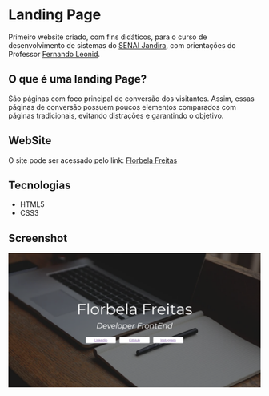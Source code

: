 # Landing Page
Primeiro website criado, com fins didáticos, para o curso de desenvolvimento de sistemas do [SENAI Jandira](https://jandira.sp.senai.br/), com orientações do Professor [Fernando Leonid](https://github.com/fernandoleonid).

## O que é uma landing Page?
São páginas com foco principal de conversão dos visitantes. Assim, essas páginas de conversão possuem poucos elementos comparados com páginas tradicionais, evitando distrações e garantindo o objetivo.

## WebSite
O site pode ser acessado pelo link: 
[Florbela Freitas](https://florbela-freitas.github.io/Aula4-landpage/)

## Tecnologias
* HTML5
* CSS3

## Screenshot
![](captura.png)